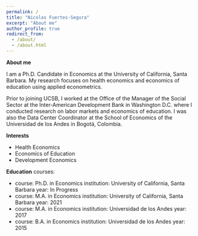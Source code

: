 ```yaml
---
permalink: /
title: "Nicolas Fuertes-Segura"
excerpt: "About me"
author_profile: true
redirect_from: 
  - /about/
  - /about.html
---
```

**About me**

I am a Ph.D. Candidate in Economics at the University of California, Santa Barbara. My research focuses on health economics and economics of education using applied econometrics.

Prior to joining UCSB, I worked at the Office of the Manager of the Social Sector at the Inter-American Development Bank in Washington D.C. where I conducted research on labor markets and economics of education. I was also the Data Center Coordinator at the School of Economics of the Universidad de los Andes in Bogotá, Colombia.

**Interests**
- Health Economics
- Economics of Education
- Development Economics
 
**Education**
  courses:
  - course: Ph.D. in Economics
    institution: University of California, Santa Barbara
    year: In Progress
  - course: M.A. in Economics
    institution: University of California, Santa Barbara
    year: 2021
  - course: M.A. in Economics
    institution: Universidad de los Andes
    year: 2017
  - course: B.A. in Economics
    institution: Universidad de los Andes
    year: 2015

